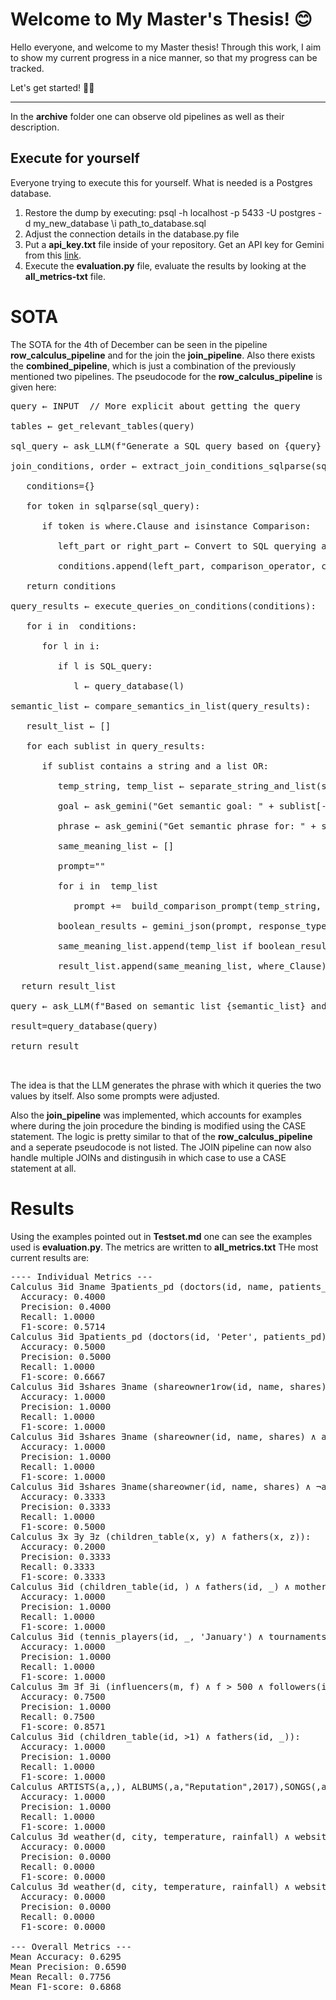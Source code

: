
# Welcome to My Master's Thesis! 😊

Hello everyone, and welcome to my Master thesis!  Through this work, I aim to show my current progress in a nice manner, so that my progress can be tracked.

Let's get started! 👋🏻

---

In the **archive** folder one can observe old pipelines as well as their description.

## Execute for yourself
Everyone trying to execute this for yourself. What is needed is a Postgres database.
1. Restore the dump by executing: 
psql -h localhost -p 5433 -U postgres -d my_new_database
\i path_to_database.sql
2. Adjust the connection details in the database.py file
3. Put a **api_key.txt** file inside of your repository. Get an API key for Gemini from  this [link](https://accounts.google.com/v3/signin/identifier?continue=https%3A%2F%2Faistudio.google.com%2Fapikey%3F_gl%3D1*7la1jo*_ga*MTk5NjU0NjI5Ni4xNzI4Mzk0NDI1*_ga_P1DBVKWT6V*MTczMzMzMDExNi40OS4wLjE3MzMzMzAxMTYuMC4wLjIwNzE4NDIzNzE.&followup=https%3A%2F%2Faistudio.google.com%2Fapikey%3F_gl%3D1*7la1jo*_ga*MTk5NjU0NjI5Ni4xNzI4Mzk0NDI1*_ga_P1DBVKWT6V*MTczMzMzMDExNi40OS4wLjE3MzMzMzAxMTYuMC4wLjIwNzE4NDIzNzE.&ifkv=AcMMx-cgPRy-Na5Uk6-Y0SPg2IKv4vGdWFZfpm_pHtAWq2oKvGhvMcHVvHyORe9A9j-8TUwVP1MU&passive=1209600&flowName=GlifWebSignIn&flowEntry=ServiceLogin&dsh=S-132392570%3A1733330134082602&ddm=1).
4. Execute the **evaluation.py** file, evaluate the results by looking at the **all_metrics-txt** file.

# SOTA

The SOTA for the 4th of December can be seen in the pipeline **row_calculus_pipeline** and for the join the **join_pipeline**. Also there exists the **combined_pipeline**, which is just a combination of the previously mentioned two pipelines. The pseudocode  for the **row_calculus_pipeline** is given here:


<pre>
query ← INPUT  // More explicit about getting the query<br>
tables ← get_relevant_tables(query) <br>
sql_query ← ask_LLM(f"Generate a SQL query based on {query} and {tables}")<br>
join_conditions, order ← extract_join_conditions_sqlparse(sql_query):<br>
   conditions={}<br>
   for token in sqlparse(sql_query):<br>
      if token is where.Clause and isinstance Comparison:<br>
         left_part or right_part ← Convert to SQL querying all values represented  <br>
         conditions.append(left_part, comparison_operator, clause, right_part)<br>
   return conditions<br>
query_results ← execute_queries_on_conditions(conditions):<br>
   for i in  conditions:<br>
      for l in i:<br>
         if l is SQL_query:<br>
            l ← query_database(l)<br>
semantic_list ← compare_semantics_in_list(query_results):<br>
   result_list ← []<br>
   for each sublist in query_results:<br>
      if sublist contains a string and a list OR:<br>
         temp_string, temp_list ← separate_string_and_list(sublist) <br>
         goal ← ask_gemini("Get semantic goal: " + sublist[-2])  # Leads to confusion -> not used currently<br>
         phrase ← ask_gemini("Get semantic phrase for: " + sublist[1]) <br>
         same_meaning_list ← []<br>
         prompt=""<br>
         for i in  temp_list<br>
            prompt +=  build_comparison_prompt(temp_string, i, phrase) <br>
         boolean_results ← gemini_json(prompt, response_type = list[boolean])<br>
         same_meaning_list.append(temp_list if boolean_result is true)<br>
         result_list.append(same_meaning_list, where_Clause)<br>
  return result_list<br>
query ← ask_LLM(f"Based on semantic list {semantic_list} and the intital query {sql_query} generate  a new query") <br>
result=query_database(query) <br>
return result<br>
   </pre>

The idea is that the LLM generates the phrase with which it queries the two values
by itself. Also some prompts were adjusted.

Also the **join_pipeline** was implemented, which accounts for examples where during the join procedure the binding is modified using the CASE statement. The logic is pretty similar to that of the **row_calculus_pipeline** and a seperate pseudocode is not listed. The JOIN pipeline 
can now also handle multiple JOINs and distingusih in which case to use a CASE statement at all.


# Results 

Using the examples pointed out in **Testset.md** one can see the examples used is **evaluation.py**. The metrics are written to **all_metrics.txt** THe most current results are:

<pre>
---- Individual Metrics ---
Calculus ∃id ∃name ∃patients_pd (doctors(id, name, patients_pd) ∧ patients_pd < 12):
  Accuracy: 0.4000
  Precision: 0.4000
  Recall: 1.0000
  F1-score: 0.5714
Calculus ∃id ∃patients_pd (doctors(id, 'Peter', patients_pd) ∧ patients_pd < 12):
  Accuracy: 0.5000
  Precision: 0.5000
  Recall: 1.0000
  F1-score: 0.6667
Calculus ∃id ∃shares ∃name (shareowner1row(id, name, shares) ∧ animalowner1row(id, _, 'dog')):
  Accuracy: 1.0000
  Precision: 1.0000
  Recall: 1.0000
  F1-score: 1.0000
Calculus ∃id ∃shares ∃name (shareowner(id, name, shares) ∧ animalowner(id, _, 'dog')):
  Accuracy: 1.0000
  Precision: 1.0000
  Recall: 1.0000
  F1-score: 1.0000
Calculus ∃id ∃shares ∃name(shareowner(id, name, shares) ∧ ¬animalowner(id, _, 'dog')):
  Accuracy: 0.3333
  Precision: 0.3333
  Recall: 1.0000
  F1-score: 0.5000
Calculus ∃x ∃y ∃z (children_table(x, y) ∧ fathers(x, z)):
  Accuracy: 0.2000
  Precision: 0.3333
  Recall: 0.3333
  F1-score: 0.3333
Calculus ∃id (children_table(id, ) ∧ fathers(id, _) ∧ mothers(id, _) ):
  Accuracy: 1.0000
  Precision: 1.0000
  Recall: 1.0000
  F1-score: 1.0000
Calculus ∃id (tennis_players(id, _, 'January') ∧ tournaments(id, name, price_money)):
  Accuracy: 1.0000
  Precision: 1.0000
  Recall: 1.0000
  F1-score: 1.0000
Calculus ∃m ∃f ∃i (influencers(m, f) ∧ f > 500 ∧ followers(i, m, z)):
  Accuracy: 0.7500
  Precision: 1.0000
  Recall: 0.7500
  F1-score: 0.8571
Calculus ∃id (children_table(id, >1) ∧ fathers(id, _)):
  Accuracy: 1.0000
  Precision: 1.0000
  Recall: 1.0000
  F1-score: 1.0000
Calculus ARTISTS(a,,), ALBUMS(,a,"Reputation",2017),SONGS(,a2,song_name,),ALBUMS(a2,a,):
  Accuracy: 1.0000
  Precision: 1.0000
  Recall: 1.0000
  F1-score: 1.0000
Calculus ∃d weather(d, city, temperature, rainfall) ∧ website_visits(d, page, visits):
  Accuracy: 0.0000
  Precision: 0.0000
  Recall: 0.0000
  F1-score: 0.0000
Calculus ∃d weather(d, city, temperature, rainfall) ∧ website_visits(d, page, visits):
  Accuracy: 0.0000
  Precision: 0.0000
  Recall: 0.0000
  F1-score: 0.0000

--- Overall Metrics ---
Mean Accuracy: 0.6295
Mean Precision: 0.6590
Mean Recall: 0.7756
Mean F1-score: 0.6868

</pre>